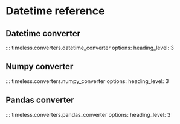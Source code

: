 # Datetime reference

## Datetime converter

::: timeless.converters.datetime_converter
    options:
        heading_level: 3

## Numpy converter

::: timeless.converters.numpy_converter
    options:
        heading_level: 3

## Pandas converter

::: timeless.converters.pandas_converter
    options:
        heading_level: 3
